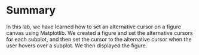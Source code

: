 # Summary

In this lab, we have learned how to set an alternative cursor on a figure canvas using Matplotlib. We created a figure and set the alternative cursors for each subplot, and then set the cursor to the alternative cursor when the user hovers over a subplot. We then displayed the figure.
